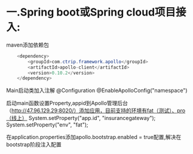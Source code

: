 # 一.Spring boot或Spring cloud项目接入:
maven添加依赖包
``` java
    <dependency>
        <groupId>com.ctrip.framework.apollo</groupId>
        <artifactId>apollo-client</artifactId>
        <version>0.10.2</version>
    </dependency>
```

Main启动类加入注解
@Configuration 
@EnableApolloConfig("namespace")

启动main函数设置Property,appid到Apollo管理后台（http://47.96.129.29:8020/）添加应用，目前支持的环境有fat（测试）、pro（线上）
System.setProperty("app.id", "insurancegateway");
System.setProperty("env", "fat");

在application.properties添加apollo.bootstrap.enabled = true配置,解决在bootstrap阶段注入配置
